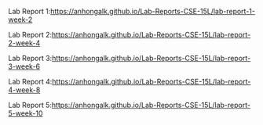 Lab Report 1:https://anhongalk.github.io/Lab-Reports-CSE-15L/lab-report-1-week-2

Lab Report 2:https://anhongalk.github.io/Lab-Reports-CSE-15L/lab-report-2-week-4

Lab Report 3:https://anhongalk.github.io/Lab-Reports-CSE-15L/lab-report-3-week-6

Lab Report 4:https://anhongalk.github.io/Lab-Reports-CSE-15L/lab-report-4-week-8

Lab Report 5:https://anhongalk.github.io/Lab-Reports-CSE-15L/lab-report-5-week-10